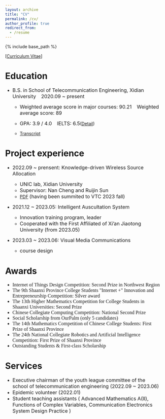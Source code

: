 ```yaml
---
layout: archive
title: "CV"
permalink: /cv/
author_profile: true
redirect_from:
  - /resume
---
```


{% include base_path %}

[[Curriculum Vitae](http://ste-young.github.io/files/CV.pdf)]

Education
======
* <font size=3>B.S. in School of Telecommunication Engineering, Xidian University &ensp; 2020.09 ~ present</font>

  * <font size=3>Weighted average score in major courses: 90.21  &ensp;  Weighted average score: 89</font>

  * <font size=3>GPA: 3.9 / 4.0  &ensp;  IELTS: 6.5</font>([Detail](http://ste-young.github.io/files/IELTS.pdf))  

  * [Transcript](http://ste-young.github.io/files/transcript.pdf)

Project experience
======
* <font size=3>2022.09 ~ prensent: Knowledge-driven Wireless Source Allocation</font>
  * <font size=3>UNIC lab, Xidian University</font>
  * <font size=3>Supervisor: Nan Cheng and Ruijin Sun</font>
  * [PDF](https://arxiv.org/abs/2308.02603) <font size=3>(having been summited to VTC 2023 fall) </font>

* <font size=3>2021.12 ~ 2023.05: Intelligent Auscultation System</font>
  * <font size=3>Innovation training program, leader</font>
  * <font size=3>Cooperated with the First Affiliated of Xi’an Jiaotong University (from 2023.05)</font>

  
* <font size=3>2023.03 ~ 2023.06: Visual Media Communications</font>
   * <font size=3>course design</font>


Awards
======
* <font face="微软雅黑" size=3>Internet of Things Design Competition: Second Prize in Northwest Region</font>
* <font face="微软雅黑" size=3>The 9th Shaanxi Province College Students "Internet +" Innovation and Entrepreneurship Competition: Silver award</font>
* <font face="微软雅黑" size=3>The 13th Higher Mathematics Competition for College Students in Shaanxi Universities: Second Prize</font>
* <font face="微软雅黑" size=3>Chinese Collegiate Computing Competition: National Second Prize</font>
* <font face="微软雅黑" size=3>Social Scholarship from OurPalm (only 5 candidates)</font>
* <font face="微软雅黑" size=3>The 14th Mathematics Competition of Chinese College Students: First Prize of Shaanxi Province</font>
* <font face="微软雅黑" size=3>The 24th National Collegiate Robotics and Artificial Intelligence Competition: First Prize of Shaanxi Province</font>
* <font face="微软雅黑" size=3>Outstanding Students & First-class Scholarship</font>

Services
======
* <font size=3>Executive chairman of the youth league committee of the school of telecommunication engineering (2022.09 ~ 2023.06)</font>
* <font size=3>Epidemic volunteer (2022.01)</font>
* <font size=3>Student teaching assistants ( Advanced Mathematics A(Ⅱ), Functions of Complex Variables, Communication Electronics System Design Practice )</font>


